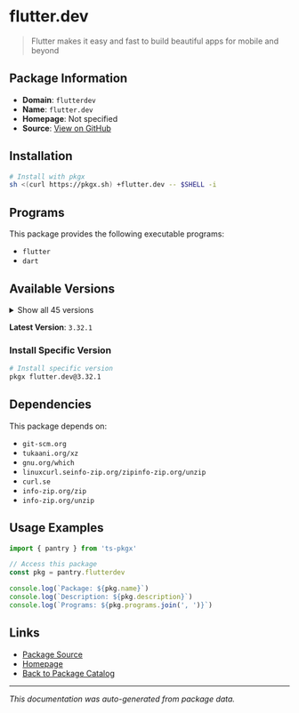 # flutter.dev

> Flutter makes it easy and fast to build beautiful apps for mobile and beyond

## Package Information

- **Domain**: `flutterdev`
- **Name**: `flutter.dev`
- **Homepage**: Not specified
- **Source**: [View on GitHub](https://github.com/pkgxdev/pantry/tree/main/projects/flutter.dev/package.yml)

## Installation

```bash
# Install with pkgx
sh <(curl https://pkgx.sh) +flutter.dev -- $SHELL -i
```

## Programs

This package provides the following executable programs:

- `flutter`
- `dart`

## Available Versions

<details>
<summary>Show all 45 versions</summary>

- `3.32.1`, `3.32.0`, `3.29.3`, `3.29.2`, `3.29.1`
- `3.29.0`, `3.27.4`, `3.27.3`, `3.27.2`, `3.27.1`
- `3.27.0`, `3.24.5`, `3.24.4`, `3.24.3`, `3.24.2`
- `3.24.1`, `3.24.0`, `3.22.3`, `3.22.2`, `3.22.1`
- `3.22.0`, `3.19.6`, `3.19.5`, `3.19.4`, `3.19.3`
- `3.19.2`, `3.19.1`, `3.19.0`, `3.16.9`, `3.16.8`
- `3.16.7`, `3.16.6`, `3.16.5`, `3.16.4`, `3.16.3`
- `3.16.2`, `3.16.1`, `3.16.0`, `3.13.9`, `3.13.8`
- `3.13.7`, `3.13.6`, `3.13.5`, `3.13.4`, `3.13.3`

</details>

**Latest Version**: `3.32.1`

### Install Specific Version

```bash
# Install specific version
pkgx flutter.dev@3.32.1
```

## Dependencies

This package depends on:

- `git-scm.org`
- `tukaani.org/xz`
- `gnu.org/which`
- `linuxcurl.seinfo-zip.org/zipinfo-zip.org/unzip`
- `curl.se`
- `info-zip.org/zip`
- `info-zip.org/unzip`

## Usage Examples

```typescript
import { pantry } from 'ts-pkgx'

// Access this package
const pkg = pantry.flutterdev

console.log(`Package: ${pkg.name}`)
console.log(`Description: ${pkg.description}`)
console.log(`Programs: ${pkg.programs.join(', ')}`)
```

## Links

- [Package Source](https://github.com/pkgxdev/pantry/tree/main/projects/flutter.dev/package.yml)
- [Homepage](#)
- [Back to Package Catalog](../package-catalog.md)

---

*This documentation was auto-generated from package data.*

